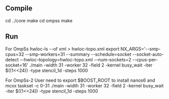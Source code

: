 Compile
---------------------------
cd ../core
make
cd ompss
make

Run
---------------------------
For OmpSs
hwloc-ls --of xml > hwloc-topo.xml
export NX_ARGS='--smp-cpus=32 --smp-workers=31 --summary --schedule=socket --socket-auto-detect --hwloc-topology=hwloc-topo.xml --num-sockets=2 --cpus-per-socket=16'
./main -width 31 -worker 32 -field 2 -kernel busy_wait -iter $((1<<24)) -type stencil_1d -steps 1000

For OmpSs-2
User need to export $BOOST_ROOT to install nanos6 and mcxx
taskset -c 0-31 ./main -width 31 -worker 32 -field 2 -kernel busy_wait -iter $((1<<24)) -type stencil_1d -steps 1000

